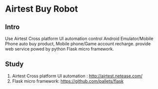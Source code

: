 # Airtest Buy Robot

## Intro
Use Airtest Cross platform UI automation 
control  Android Emulator/Mobile Phone
auto buy product, Mobile  phone/Game account recharge.
provide web service powed by python  Flask  micro framework.

## Study

1. Airtest Cross platform UI automation :  http://airtest.netease.com/
2. Flask  micro framework:   https://github.com/pallets/flask
